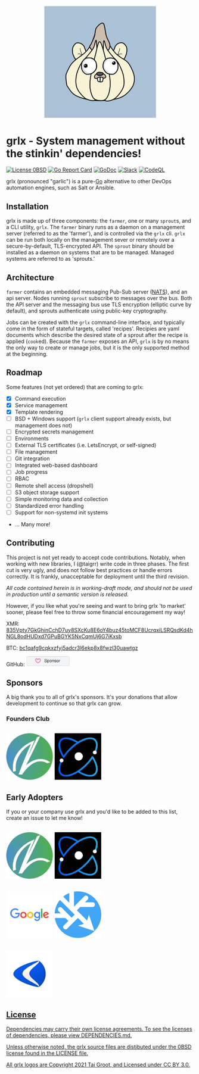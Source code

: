 ## <p align="center"><img src="docs/logos/grlx.jpg" width="300"></p>

# grlx - System management without the stinkin' dependencies!

[![License 0BSD](https://img.shields.io/badge/License-0BSD-pink.svg)](https://opensource.org/licenses/0BSD)
[![Go Report Card](https://goreportcard.com/badge/github.com/gogrlx/grlx)](https://goreportcard.com/report/github.com/gogrlx/grlx) [![GoDoc](https://img.shields.io/badge/GoDoc-reference-007d9c)](https://pkg.go.dev/github.com/gogrlx/grlx)
[![Slack](https://img.shields.io/badge/chat-on%20slack-green)](https://gophers.slack.com/)
[![CodeQL](https://github.com/gogrlx/grlx/actions/workflows/codeql-analysis.yml/badge.svg)](https://github.com/gogrlx/grlx/actions/workflows/codeql-analysis.yml)


grlx (pronounced "garlic") is a pure-[Go](http://golang.org) alternative to other DevOps automation engines, such as Salt or Ansible.
## Installation

grlx is made up of three components: the `farmer`, one or many `sprout`s, and a CLI utility, `grlx`. 
The `farmer` binary runs as a daemon on a management server (referred to as the 'farmer'), and is controlled via the `grlx` cli.
`grlx` can be run both locally on the management sever or remotely over a secure-by-default, TLS-encrypted API.
The `sprout` binary should be installed as a daemon on systems that are to be managed.
Managed systems are referred to as 'sprouts.'


## Architecture

`farmer` contains an embedded messaging Pub-Sub server ([NATS](https://github.com/nats-io/nats-server)), and an api server.
Nodes running `sprout` subscribe to messages over the bus.
Both the API server and the messaging bus use TLS encryption (elliptic curve by default), and sprouts authenticate using public-key cryptography.

Jobs can be created with the `grlx` command-line interface, and typically come in the form of stateful targets, called 'recipes'.
Recipies  are yaml documents which describe the desired state of a sprout after the recipe is applied (`cook`ed).
Because the `farmer` exposes an API, `grlx` is by no means the only way to create or manage jobs, but it is the only supported method at the beginning.

## Roadmap

Some features (not yet ordered) that are coming to grlx:

- [x] Command execution
- [x] Service management
- [x] Template rendering
- [ ] BSD + Windows support (`grlx` client support already exists, but management does not)
- [ ] Encrypted secrets management
- [ ] Environments
- [ ] External TLS certificates (i.e. LetsEncrypt, or self-signed)
- [ ] File management
- [ ] Git integration
- [ ] Integrated web-based dashboard
- [ ] Job progress
- [ ] RBAC
- [ ] Remote shell access (dropshell)
- [ ] S3 object storage support
- [ ] Simple monitoring data and collection
- [ ] Standardized error handling
- [ ] Support for non-systemd init systems
- ... Many more!


## Contributing

This project is not yet ready to accept code contributions.
Notably, when working with new libraries, I (@taigrr) write code in three phases.
The first cut is very ugly, and does not follow best practices or handle errors correctly.
It is frankly, unacceptable for deployment until the third revision.

*All code contained herein is in working-draft mode, and should not be used in production until a semantic version is released.*

However, if you like what you're seeing and want to bring grlx 'to market' sooner, please feel free to throw some financial encouragement my way!

XMR: [835Vpty7GkGhinCchD7uy8SXcKu8E6oY4buz45toMCF8UcrqxiLSRQsdKd4hNGL8odHUDxd7GPuBGYK5NxCqmUj6G7iKxsb](monero:835Vpty7GkGhinCchD7uy8SXcKu8E6oY4buz45toMCF8UcrqxiLSRQsdKd4hNGL8odHUDxd7GPuBGYK5NxCqmUj6G7iKxsb)

BTC: [bc1qafg9cqkxzfyj5adcr3l6ekp8x8fwzl30uawtgz](bitcoin:bc1qafg9cqkxzfyj5adcr3l6ekp8x8fwzl30uawtgz)

GitHub: <a href="https://github.com/sponsors/taigrr?o=esb"><img src="docs/logos/ghsponsor.png" width="116"></a>
## Sponsors

A big thank you to all of grlx's sponsors.
It's your donations that allow development to continue so that grlx can grow.

### Founders Club
## <p align="left"><a href="https://newleafsolutions.dev"><img src="docs/logos/newleaf.png" width="125"></a> <a href="https://github.com/ADAtomic"><img src="docs/logos/adatomic.png" width="125"></a></p>

## Early Adopters

If you or your company use grlx and you'd like to be added to this list, create an issue to let me know!

## <p align="left"><a href="https://newleafsolutions.dev"><img src="docs/logos/newleaf.png" width="125"></a> <a href="https://github.com/ADAtomic"><img src="docs/logos/adatomic.png" width="125"></a></p>
## <p align="left"><a href="https://google.com"><img src="docs/logos/google.png" width="125"></a> <a href="https://dendra.science"><img src="docs/logos/dendrascience.png" width="125"></a></p>
## <p align="left"><a href="https://cellpointsystems.com"><img src="docs/logos/cellpointsystems.png" width="125"></p>

## License

Dependencies may carry their own license agreements.
To see the licenses of dependencies, please view DEPENDENCIES.md.

Unless otherwise noted, the grlx source files are distibuted under the 0BSD license found in the LICENSE file.

All grlx logos are Copyright 2021 Tai Groot, and Licensed under CC BY 3.0.
